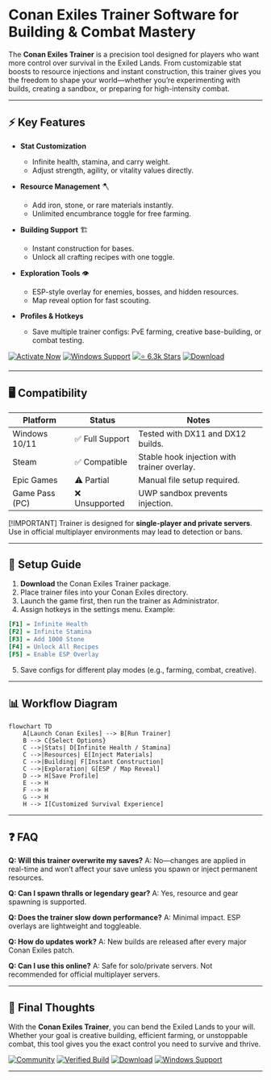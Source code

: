 # Conan Exiles Trainer Software for Building & Combat Mastery

The **Conan Exiles Trainer** is a precision tool designed for players who want more control over survival in the Exiled Lands. From customizable stat boosts to resource injections and instant construction, this trainer gives you the freedom to shape your world—whether you’re experimenting with builds, creating a sandbox, or preparing for high-intensity combat.

---

## ⚡ Key Features

* **Stat Customization**

  * Infinite health, stamina, and carry weight.
  * Adjust strength, agility, or vitality values directly.

* **Resource Management** 🪓

  * Add iron, stone, or rare materials instantly.
  * Unlimited encumbrance toggle for free farming.

* **Building Support** 🏗️

  * Instant construction for bases.
  * Unlock all crafting recipes with one toggle.

* **Exploration Tools** 👁

  * ESP-style overlay for enemies, bosses, and hidden resources.
  * Map reveal option for fast scouting.

* **Profiles & Hotkeys**

  * Save multiple trainer configs: PvE farming, creative base-building, or combat testing.

[![Activate Now](https://img.shields.io/badge/Activate-Now-red?style=for-the-badge\&logo=rocket)](#)
[![Windows Support](https://img.shields.io/badge/Windows-10%2F11-blue?style=for-the-badge\&logo=windows)](#)
[![⭐ 6.3k Stars](https://img.shields.io/badge/⭐-6.3k_Stars-green?style=for-the-badge\&logo=github)](#)
[![Download](https://img.shields.io/badge/Download-Latest-orange?style=for-the-badge\&logo=mega)](#)

---

## 🖥 Compatibility

| Platform       | Status         | Notes                                       |
| -------------- | -------------- | ------------------------------------------- |
| Windows 10/11  | ✅ Full Support | Tested with DX11 and DX12 builds.           |
| Steam          | ✅ Compatible   | Stable hook injection with trainer overlay. |
| Epic Games     | ⚠️ Partial     | Manual file setup required.                 |
| Game Pass (PC) | ❌ Unsupported  | UWP sandbox prevents injection.             |

\[!IMPORTANT]
Trainer is designed for **single-player and private servers**. Use in official multiplayer environments may lead to detection or bans.

---

## 🔧 Setup Guide

1. **Download** the Conan Exiles Trainer package.
2. Place trainer files into your Conan Exiles directory.
3. Launch the game first, then run the trainer as Administrator.
4. Assign hotkeys in the settings menu. Example:

```ini
[F1] = Infinite Health  
[F2] = Infinite Stamina  
[F3] = Add 1000 Stone  
[F4] = Unlock All Recipes  
[F5] = Enable ESP Overlay  
```

5. Save configs for different play modes (e.g., farming, combat, creative).

---

## 📊 Workflow Diagram

```mermaid
flowchart TD
    A[Launch Conan Exiles] --> B[Run Trainer]
    B --> C{Select Options}
    C -->|Stats| D[Infinite Health / Stamina]
    C -->|Resources| E[Inject Materials]
    C -->|Building| F[Instant Construction]
    C -->|Exploration| G[ESP / Map Reveal]
    D --> H[Save Profile]
    E --> H
    F --> H
    G --> H
    H --> I[Customized Survival Experience]
```

---

## ❓ FAQ

**Q: Will this trainer overwrite my saves?**
A: No—changes are applied in real-time and won’t affect your save unless you spawn or inject permanent resources.

**Q: Can I spawn thralls or legendary gear?**
A: Yes, resource and gear spawning is supported.

**Q: Does the trainer slow down performance?**
A: Minimal impact. ESP overlays are lightweight and toggleable.

**Q: How do updates work?**
A: New builds are released after every major Conan Exiles patch.

**Q: Can I use this online?**
A: Safe for solo/private servers. Not recommended for official multiplayer servers.

---

## 🚀 Final Thoughts

With the **Conan Exiles Trainer**, you can bend the Exiled Lands to your will. Whether your goal is creative building, efficient farming, or unstoppable combat, this tool gives you the exact control you need to survive and thrive.

[![Community](https://img.shields.io/badge/Community-Join-purple?style=for-the-badge\&logo=discord)](#)
[![Verified Build](https://img.shields.io/badge/Verified-Build-green?style=for-the-badge\&logo=checkmarx)](#)
[![Download](https://img.shields.io/badge/Download-Latest-orange?style=for-the-badge\&logo=mega)](#)
[![Windows Support](https://img.shields.io/badge/Windows-10%2F11-blue?style=for-the-badge\&logo=windows)](#)

---

